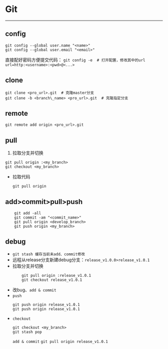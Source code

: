 # Git
---
## config
```
git config --global user.name "<name>"
git config --global user.email "<email>"
```
直接配好密码方便提交代码：
`git config -e  # 打开配置，修改其中的url`
`url=http:<username>:<pwd>@<...>`

## clone
```
git clone <pro_url>.git  # 克隆master分支
git clone -b <branch\_name> <pro_url>.git  # 克隆指定分支
```
## remote
`git remote add origin <pro_url>.git`

## pull
1. 拉取分支并切换
```
git pull origin :<my_branch>
git checkout <my_branch>
```
- 拉取代码

    `git pull origin`
    
## add>commit>pull>push
```
    git add -all
    git commit -am "<commit_name>"
    git pull origin <develop_branch>
    git push origin <my_branch>
```

## debug
- `git stash 缓存当前未add、commit修改`
- 远程从release分支新建debug分支：`release_v1.0.0>release_v1.0.1`
- 拉取分支并切换
    ```
        git pull origin :release_v1.0.1
        git checkout release_v1.0.1
    ```
- 改bug、`add & commit`
- `push`
    ```
    git push origin release_v1.0.1
    git push origin release_v1.0.1
    ```
- `checkout`
    ```
    git checkout <my_branch>
    git stash pop
    ```
    `add & commit`
    `git pull origin release_v1.0.1`